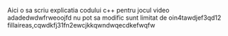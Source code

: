 Aici o sa scriu explicatia codului c++ pentru jocul video
adadedwdwfrweoojfd
nu pot sa modific sunt limitat de oin4tawdjef3qd12
fillaireas,cqwdkfj31fn2ewcjkkqwndwqecdkefwqfw
